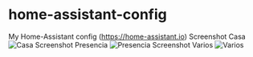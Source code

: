 # home-assistant-config
My Home-Assistant config (https://home-assistant.io)
Screenshot Casa
![Casa](https://raw.githubusercontent.com/hokus15/home-assistant-config/blob/master/hass-config1.jpg)
Screenshot Presencia
![Presencia](https://raw.githubusercontent.com/hokus15/home-assistant-config/blob/master/hass-config2.jpg)
Screenshot Varios
![Varios](https://raw.githubusercontent.com/hokus15/home-assistant-config/blob/master/hass-config3.jpg)
